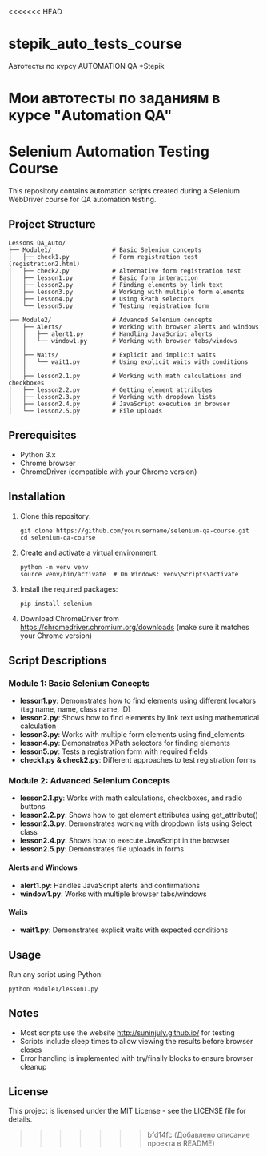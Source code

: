 <<<<<<< HEAD
# stepik_auto_tests_course
Автотесты по курсу AUTOMATION QA *Stepik

Мои автотесты по заданиям в курсе "Automation QA"
=======
# Selenium Automation Testing Course

This repository contains automation scripts created during a Selenium WebDriver course for QA automation testing.

## Project Structure

```
Lessons QA_Auto/
├── Module1/                 # Basic Selenium concepts
│   ├── check1.py            # Form registration test (registration2.html)
│   ├── check2.py            # Alternative form registration test
│   ├── lesson1.py           # Basic form interaction
│   ├── lesson2.py           # Finding elements by link text
│   ├── lesson3.py           # Working with multiple form elements
│   ├── lesson4.py           # Using XPath selectors
│   └── lesson5.py           # Testing registration form
│
├── Module2/                 # Advanced Selenium concepts
│   ├── Alerts/              # Working with browser alerts and windows
│   │   ├── alert1.py        # Handling JavaScript alerts
│   │   └── window1.py       # Working with browser tabs/windows
│   │
│   ├── Waits/               # Explicit and implicit waits
│   │   └── wait1.py         # Using explicit waits with conditions
│   │
│   ├── lesson2.1.py         # Working with math calculations and checkboxes
│   ├── lesson2.2.py         # Getting element attributes
│   ├── lesson2.3.py         # Working with dropdown lists
│   ├── lesson2.4.py         # JavaScript execution in browser
│   └── lesson2.5.py         # File uploads
```

## Prerequisites

- Python 3.x
- Chrome browser
- ChromeDriver (compatible with your Chrome version)

## Installation

1. Clone this repository:
   ```
   git clone https://github.com/yourusername/selenium-qa-course.git
   cd selenium-qa-course
   ```

2. Create and activate a virtual environment:
   ```
   python -m venv venv
   source venv/bin/activate  # On Windows: venv\Scripts\activate
   ```

3. Install the required packages:
   ```
   pip install selenium
   ```

4. Download ChromeDriver from https://chromedriver.chromium.org/downloads (make sure it matches your Chrome version)

## Script Descriptions

### Module 1: Basic Selenium Concepts

- **lesson1.py**: Demonstrates how to find elements using different locators (tag name, name, class name, ID)
- **lesson2.py**: Shows how to find elements by link text using mathematical calculation
- **lesson3.py**: Works with multiple form elements using find_elements
- **lesson4.py**: Demonstrates XPath selectors for finding elements
- **lesson5.py**: Tests a registration form with required fields
- **check1.py & check2.py**: Different approaches to test registration forms

### Module 2: Advanced Selenium Concepts

- **lesson2.1.py**: Works with math calculations, checkboxes, and radio buttons
- **lesson2.2.py**: Shows how to get element attributes using get_attribute()
- **lesson2.3.py**: Demonstrates working with dropdown lists using Select class
- **lesson2.4.py**: Shows how to execute JavaScript in the browser
- **lesson2.5.py**: Demonstrates file uploads in forms

#### Alerts and Windows
- **alert1.py**: Handles JavaScript alerts and confirmations
- **window1.py**: Works with multiple browser tabs/windows

#### Waits
- **wait1.py**: Demonstrates explicit waits with expected conditions

## Usage

Run any script using Python:

```
python Module1/lesson1.py
```

## Notes

- Most scripts use the website http://suninjuly.github.io/ for testing
- Scripts include sleep times to allow viewing the results before browser closes
- Error handling is implemented with try/finally blocks to ensure browser cleanup

## License

This project is licensed under the MIT License - see the LICENSE file for details. 
>>>>>>> bfd14fc (Добавлено описание проекта в README)
